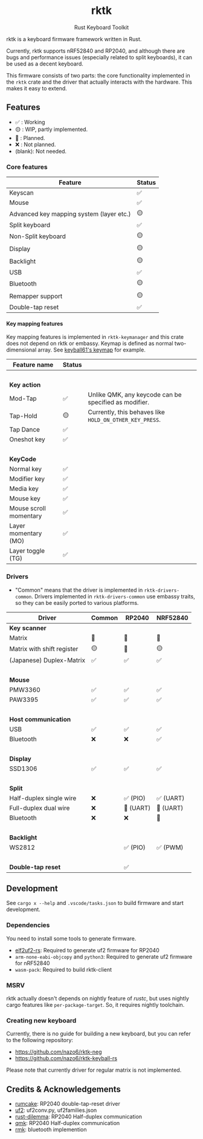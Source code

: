 <h1 align="center">rktk</h1>
<p align="center">Rust Keyboard Toolkit</p>

rktk is a keyboard firmware framework written in Rust.

Currently, rktk supports nRF52840 and RP2040, and although there are bugs and
performance issues (especially related to split keyboards), it can be used as a
decent keyboard.

This firmware consists of two parts: the core functionality implemented in the
`rktk` crate and the driver that actually interacts with the hardware. This
makes it easy to extend.

## Features

- ✅ : Working
- 🟡 : WIP, partly implemented.
- 🔴 : Planned.
- ❌ : Not planned.
- (blank): Not needed.

### Core features

| Feature                                  | Status |
| ---------------------------------------- | ------ |
| Keyscan                                  | ✅     |
| Mouse                                    | ✅     |
| Advanced key mapping system (layer etc.) | 🟡     |
| Split keyboard                           | ✅     |
| Non-Split keyboard                       | 🟡     |
| Display                                  | 🟡     |
| Backlight                                | 🟡     |
| USB                                      | ✅     |
| Bluetooth                                | 🟡     |
| Remapper support                         | 🟡     |
| Double-tap reset                         | ✅     |

#### Key mapping features

Key mapping features is implemented in `rktk-keymanager` and this crate does not
depend on rktk or embassy. Keymap is defined as normal two-dimensional array.
See [keyball61's keymap](./keyboards/keyball-common/src/keymap.rs) for example.

| Feature name           | Status |                                                         |
| ---------------------- | ------ | ------------------------------------------------------- |
| &nbsp;                 |        |                                                         |
| **Key action**         |        |                                                         |
| Mod-Tap                | ✅     | Unlike QMK, any keycode can be specified as modifier.   |
| Tap-Hold               | 🟡     | Currently, this behaves like `HOLD_ON_OTHER_KEY_PRESS`. |
| Tap Dance              | ✅     |                                                         |
| Oneshot key            | ✅     |                                                         |
| &nbsp;                 |        |                                                         |
| **KeyCode**            |        |                                                         |
| Normal key             | ✅     |                                                         |
| Modifier key           | ✅     |                                                         |
| Media key              | ✅     |                                                         |
| Mouse key              | ✅     |                                                         |
| Mouse scroll momentary | ✅     |                                                         |
| Layer momentary (MO)   | ✅     |                                                         |
| Layer toggle (TG)      | ✅     |                                                         |

### Drivers

- "Common" means that the driver is implemented in `rktk-drivers-common`.
  Drivers implemented in `rktk-drivers-common` use embassy traits, so they can
  be easily ported to various platforms.

| Driver                     | Common | RP2040    | NRF52840  |
| -------------------------- | ------ | --------- | --------- |
| **Key scanner**            |        |           |           |
| Matrix                     | 🔴     | 🔴        | 🔴        |
| Matrix with shift register | 🟡     | 🔴        | 🟡        |
| (Japanese) Duplex-Matrix   | ✅     | ✅        | ✅        |
| &nbsp;                     |        |           |           |
| **Mouse**                  |        |           |           |
| PMW3360                    | ✅     | ✅        | ✅        |
| PAW3395                    | ✅     | ✅        | ✅        |
| &nbsp;                     |        |           |           |
| **Host communication**     |        |           |           |
| USB                        | ✅     | ✅        | ✅        |
| Bluetooth                  | ❌     | ❌        | ✅        |
| &nbsp;                     |        |           |           |
| **Display**                |        |           |           |
| SSD1306                    | ✅     | ✅        | ✅        |
| &nbsp;                     |        |           |           |
| **Split**                  |        |           |           |
| Half-duplex single wire    | ❌     | ✅ (PIO)  | ✅ (UART) |
| Full-duplex dual wire      | ❌     | 🔴 (UART) | 🔴 (UART) |
| Bluetooth                  | ❌     | ❌        | 🔴        |
| &nbsp;                     |        |           |           |
| **Backlight**              |        |           |           |
| WS2812                     |        | ✅ (PIO)  | ✅ (PWM)  |
| &nbsp;                     |        |           |           |
| **Double-tap reset**       |        | ✅        |           |

## Development

See `cargo x --help` and `.vscode/tasks.json` to build firmware and start
development.

### Dependencies

You need to install some tools to generate firmware.

- [elf2uf2-rs](https://github.com/JoNil/elf2uf2-rs): Required to generate uf2
  firmware for RP2040
- `arm-none-eabi-objcopy` and `python3`: Required to generate uf2 firmware for
  nRF52840
- `wasm-pack`: Required to build rktk-client

### MSRV

rktk actually doesn't depends on nightly feature of _rustc_, but uses nightly
cargo features like `per-package-target`. So, it requires nightly toolchain.

### Creating new keyboard

Currently, there is no guide for building a new keyboard, but you can refer to
the following repository:

- https://github.com/nazo6/rktk-neg
- https://github.com/nazo6/rktk-keyball-rs

Please note that currently driver for regular matrix is not implemented.

## Credits & Acknowledgements

- [rumcake](https://github.com/Univa/rumcake): RP2040 double-tap-reset driver
- [uf2](https://github.com/microsoft/uf2): uf2conv.py, uf2families.json
- [rust-dilemma](https://github.com/simmsb/rusty-dilemma): RP2040 Half-duplex
  communication
- [qmk](https://github.com/qmk/qmk_firmware): RP2040 Half-duplex communication
- [rmk](https://github.com/HaoboGu/rmk): bluetooth implemention
